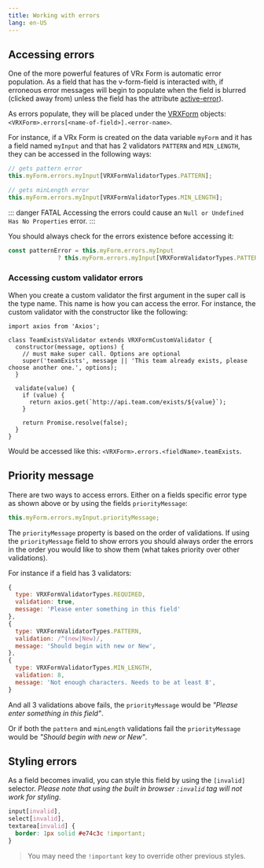 ```yaml
---
title: Working with errors
lang: en-US
---
```


## Accessing errors

One of the more powerful features of VRx Form is automatic error population. As a field that has the v-form-field is interacted with, if erroneous error messages will begin to populate when the field is blurred (clicked away from) unless the field has the attribute [active-error](fields.html#active-error)).

As errors populate, they will be placed under the [VRXForm](/api/#vueform) objects: `<VRXForm>.errors[<name-of-field>].<error-name>`.

For instance, if a VRx Form is created on the data variable `myForm` and it has a field named `myInput` and that has 2 validators `PATTERN` and `MIN_LENGTH`, they can be accessed in the following ways:

```js
// gets pattern error
this.myForm.errors.myInput[VRXFormValidatorTypes.PATTERN];

// gets minLength error
this.myForm.errors.myInput[VRXFormValidatorTypes.MIN_LENGTH];
```

::: danger FATAL
Accessing the errors could cause an `Null or Undefined Has No Properties` error.
:::

You should always check for the errors existence before accessing it:

```js
const patternError = this.myForm.errors.myInput 
              ? this.myForm.errors.myInput[VRXFormValidatorTypes.PATTERN] : null;
```


### Accessing custom validator errors

When you create a custom validator the first argument in the super call is the type name. This name is how you can access the error. For instance, the custom validator with the constructor like the following:

```js{6}
import axios from 'Axios';

class TeamExistsValidator extends VRXFormCustomValidator {
  constructor(message, options) {
    // must make super call. Options are optional
    super('teamExists', message || 'This team already exists, please choose another one.', options);
  }

  validate(value) {
    if (value) {
      return axios.get(`http://api.team.com/exists/${value}`);
    }

    return Promise.resolve(false);
  }
}
```

Would be accessed like this: `<VRXForm>.errors.<fieldName>.teamExists`.

## Priority message

There are two ways to access errors. Either on a fields specific error type as shown above or by using the fields `priorityMessage`:

```js
this.myForm.errors.myInput.priorityMessage;
```

The `priorityMessage` property is based on the order of validations. If using the `priorityMessage` field to show errors you should always order the errors in the order you would like to show them (what takes priority over other validations).

For instance if a field has 3 validators:

```js
{
  type: VRXFormValidatorTypes.REQUIRED,
  validation: true,
  message: 'Please enter something in this field'
},
{
  type: VRXFormValidatorTypes.PATTERN,
  validation: /^(new|New)/,
  message: 'Should begin with new or New',
},
{
  type: VRXFormValidatorTypes.MIN_LENGTH,
  validation: 8,
  message: 'Not enough characters. Needs to be at least 8',
}
```

And all 3 validations above fails, the `priorityMessage` would be *"Please enter something in this field"*.

Or if both the `pattern` and `minLength` validations fail the `priorityMessage` would be *"Should begin with new or New"*.

## Styling errors

As a field becomes invalid, you can style this field by using the `[invalid]` selector. *Please note that using the built in browser `:invalid` tag will not work for styling*.

```css
input[invalid],
select[invalid],
textarea[invalid] {
  border: 1px solid #e74c3c !important;
}
```

> You may need the `!important` key to override other previous styles.
